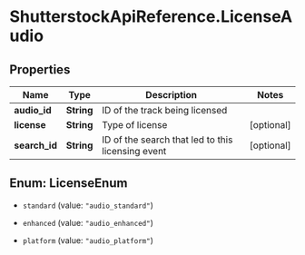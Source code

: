 # ShutterstockApiReference.LicenseAudio

## Properties
Name | Type | Description | Notes
------------ | ------------- | ------------- | -------------
**audio_id** | **String** | ID of the track being licensed | 
**license** | **String** | Type of license | [optional] 
**search_id** | **String** | ID of the search that led to this licensing event | [optional] 


<a name="LicenseEnum"></a>
## Enum: LicenseEnum


* `standard` (value: `"audio_standard"`)

* `enhanced` (value: `"audio_enhanced"`)

* `platform` (value: `"audio_platform"`)




